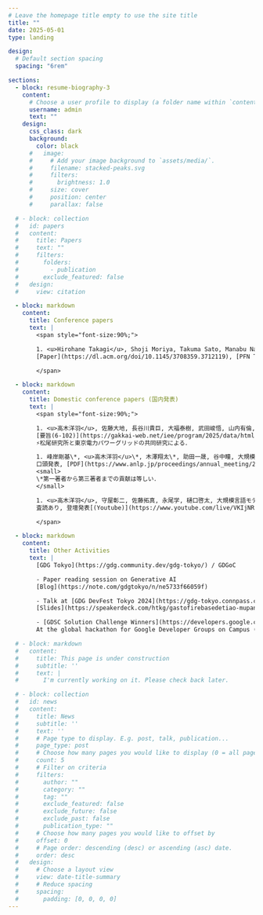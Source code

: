 ```yaml
---
# Leave the homepage title empty to use the site title
title: ""
date: 2025-05-01
type: landing

design:
  # Default section spacing
  spacing: "6rem"

sections:
  - block: resume-biography-3
    content:
      # Choose a user profile to display (a folder name within `content/authors/`)
      username: admin
      text: ""
    design:
      css_class: dark
      background:
        color: black
      #   image:
      #     # Add your image background to `assets/media/`.
      #     filename: stacked-peaks.svg
      #     filters:
      #       brightness: 1.0
      #     size: cover
      #     position: center
      #     parallax: false

  # - block: collection
  #   id: papers
  #   content:
  #     title: Papers
  #     text: ""
  #     filters:
  #       folders:
  #         - publication
  #       exclude_featured: false
  #   design:
  #     view: citation

  - block: markdown
    content:
      title: Conference papers
      text: |
        <span style="font-size:90%;">

        1. <u>Hirohane Takagi</u>, Shoji Moriya, Takuma Sato, Manabu Nagao, Keita Higuchi. (2025, March). A Framework for Efficient Development and Debugging of Role-Playing Agents with Large Language Models. In Proceedings of the 30th International Conference on Intelligent User Interfaces (pp. 70-88).  
        [Paper](https://dl.acm.org/doi/10.1145/3708359.3712119), [PFN Tech Blog(Japanese)](https://tech.preferred.jp/ja/blog/efficient-dev-roleplay-system/)

        </span>

  - block: markdown
    content:
      title: Domestic conference papers (国内発表)
      text: |
        <span style="font-size:90%;">

        1. <u>高木洋羽</u>, 佐藤大地, 長谷川貴巨, 大福泰樹, 武田峻悟, 山内有倫, 高橋孝樹, 国藤靖彦, 機械学習と波形補正を用いたスマートメーター計測値からPV出力と実需要への分離推定, 令和7年電気学会全国大会, (2025.3).  
        [要旨(6-102)](https://gakkai-web.net/iee/program/2025/data/html/general/general9.html)  
        ⚡︎松尾研究所と東京電力パワーグリッドの共同研究による．

        1. 峰岸剛基\*, <u>高木洋羽</u>\*, 木澤翔太\*, 助田一晟, 谷中瞳, 大規模言語モデルにおいて数値属性間で共有されるスケーリングベクトルの解析とその応用, 言語処理学会第31回年次大会, (2025.3).  
        口頭発表, [PDF](https://www.anlp.jp/proceedings/annual_meeting/2025/pdf_dir/A6-2.pdf)，若手奨励賞（対象487件中20件）🎉  
        <small>
        \*第一著者から第三著者までの貢献は等しい．
        </small>

        1. <u>高木洋羽</u>, 守屋彰二, 佐藤拓真, 永尾学, 樋口啓太, 大規模言語モデルを用いたロールプレイエージェントの効率的な開発と動作検証のためのフレームワーク, インタラクション2025, (2025.3).  
        査読あり, 登壇発表[(Youtube)](https://www.youtube.com/live/VKIjNRDV5Ds?feature=shared&t=2780), [Webカタログ(17)](https://www.interaction-ipsj.org/2025/web-catalog/)，[PDF](https://www.interaction-ipsj.org/proceedings/2025/data/pdf/INT25017.pdf)

        </span>

  - block: markdown
    content:
      title: Other Activities
      text: |
        [GDG Tokyo](https://gdg.community.dev/gdg-tokyo/) / GDGoC  

        - Paper reading session on Generative AI  
        [Blog](https://note.com/gdgtokyo/n/ne5733f66059f)

        - Talk at [GDG DevFest Tokyo 2024](https://gdg-tokyo.connpass.com/event/335192/) about the introduction of GDGoC.  
        [Slides](https://speakerdeck.com/htkg/gastofirebasedetiao-mupanwu-nohudorosujie-jue)

        - [GDSC Solution Challenge Winners](https://developers.google.com/community/gdsc-solution-challenge/winners)  
        At the global hackathon for Google Developer Groups on Campus ([GDCoC](https://developers.google.com/community); formerly Google Developer Student Clubs), leading the UTokyo team to win the 2024 Global Top 100 award!

  # - block: markdown
  #   content:
  #     title: This page is under construction
  #     subtitle: ''
  #     text: |
  #       I'm currently working on it. Please check back later.

  # - block: collection
  #   id: news
  #   content:
  #     title: News
  #     subtitle: ''
  #     text: ''
  #     # Page type to display. E.g. post, talk, publication...
  #     page_type: post
  #     # Choose how many pages you would like to display (0 = all pages)
  #     count: 5
  #     # Filter on criteria
  #     filters:
  #       author: ""
  #       category: ""
  #       tag: ""
  #       exclude_featured: false
  #       exclude_future: false
  #       exclude_past: false
  #       publication_type: ""
  #     # Choose how many pages you would like to offset by
  #     offset: 0
  #     # Page order: descending (desc) or ascending (asc) date.
  #     order: desc
  #   design:
  #     # Choose a layout view
  #     view: date-title-summary
  #     # Reduce spacing
  #     spacing:
  #       padding: [0, 0, 0, 0]
---
```

